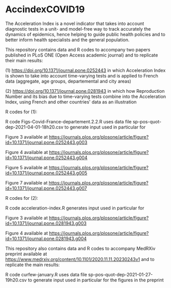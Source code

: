 # AccindexCOVID19
The Acceleration Index is a novel indicator that takes into account diagnostic tests in a unit- and model-free way to track accurately the dynamics of epidemics, hence helping to guide public health policies and to better inform health specialists and the general population.

This repository contains data and R codes to accompany two papers published in PLoS ONE (Open Access academic journal) and to replicate their main results: 

(1) https://doi.org/10.1371/journal.pone.0252443 in which Acceleration Index is shown to take into account time-varying tests and is applied to French data (aggregate, age groups, departemental and city areas)

(2) https://doi.org/10.1371/journal.pone.0281943 in which how Reproduction Number and its bias due to time-varying tests combine into the Acceleration Index, using French and other countries' data as an illustration

R codes for (1):

R code Figs-Covid-France-departement.2.2.R uses data file sp-pos-quot-dep-2021-04-01-18h20.csv to generate input used in particular for 

Figure 3 available at https://journals.plos.org/plosone/article/figure?id=10.1371/journal.pone.0252443.g003

Figure 4 available at https://journals.plos.org/plosone/article/figure?id=10.1371/journal.pone.0252443.g004

Figure 5 available at https://journals.plos.org/plosone/article/figure?id=10.1371/journal.pone.0252443.g005

Figure 7 available at https://journals.plos.org/plosone/article/figure?id=10.1371/journal.pone.0252443.g007

R codes for (2):

R code acceleration-index.R generates input used in particular for 

Figure 3 available at https://journals.plos.org/plosone/article/figure?id=10.1371/journal.pone.0281943.g003

Figure 4 available at https://journals.plos.org/plosone/article/figure?id=10.1371/journal.pone.0281943.g004

This repository also contains data and R codes to accompany MedRXiv preprint available at https://www.medrxiv.org/content/10.1101/2020.11.11.20230243v1 and to replicate the main results:

R code curfew-january.R uses data file sp-pos-quot-dep-2021-01-27-19h20.csv to generate input used in particular for the figures in the preprint
